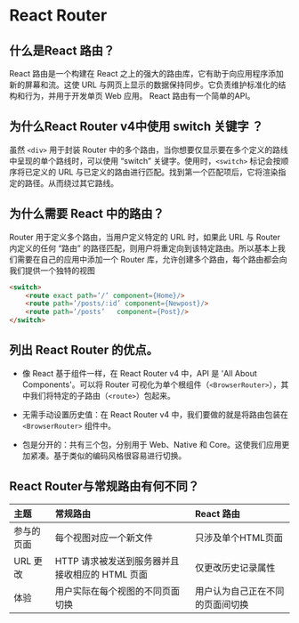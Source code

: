 # React Router

## 什么是React 路由？

React 路由是一个构建在 React 之上的强大的路由库，它有助于向应用程序添加新的屏幕和流。这使 URL 与网页上显示的数据保持同步。它负责维护标准化的结构和行为，并用于开发单页 Web 应用。 React 路由有一个简单的API。

## 为什么React Router v4中使用 switch 关键字 ？

虽然 `<div>` 用于封装 Router 中的多个路由，当你想要仅显示要在多个定义的路线中呈现的单个路线时，可以使用 “switch” 关键字。使用时，`<switch>` 标记会按顺序将已定义的 URL 与已定义的路由进行匹配。找到第一个匹配项后，它将渲染指定的路径。从而绕过其它路线。

## 为什么需要 React 中的路由？

Router 用于定义多个路由，当用户定义特定的 URL 时，如果此 URL 与 Router 内定义的任何 “路由” 的路径匹配，则用户将重定向到该特定路由。所以基本上我们需要在自己的应用中添加一个 Router 库，允许创建多个路由，每个路由都会向我们提供一个独特的视图

```html
<switch>
    <route exact path=’/’ component={Home}/>
    <route path=’/posts/:id’ component={Newpost}/>
    <route path=’/posts’   component={Post}/>
</switch>
```

## 列出 React Router 的优点。

* 像 React 基于组件一样，在 React Router v4 中，API 是 'All About Components'。可以将 Router 可视化为单个根组件（`<BrowserRouter>`），其中我们将特定的子路由（`<route>`）包起来。

* 无需手动设置历史值：在 React Router v4 中，我们要做的就是将路由包装在 `<BrowserRouter>` 组件中。

* 包是分开的：共有三个包，分别用于 Web、Native 和 Core。这使我们应用更加紧凑。基于类似的编码风格很容易进行切换。

## React Router与常规路由有何不同？

| 主题 | 常规路由 | React 路由 |
| :--- | :--- | :--- |
| 参与的页面 | 每个视图对应一个新文件 | 只涉及单个HTML页面 |
| URL 更改 | HTTP 请求被发送到服务器并且接收相应的 HTML 页面 | 仅更改历史记录属性 |
| 体验 | 用户实际在每个视图的不同页面切换 | 用户认为自己正在不同的页面间切换 |



